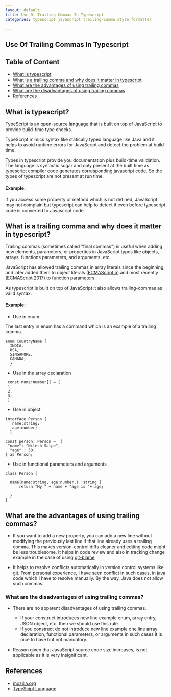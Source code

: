 ```yaml
---
layout: default
title: Use Of Trailing Commas In Typescript
categories: typescript javascript trailing-comma style formatter

---
```


## Use Of Trailing Commas In Typescript

## Table of Content
- [What is typescript](#what-is-typescript)
- [What is a trailing comma and why does it matter in typescript](#what-is-a-trailing-comma-and-why-does-it-matter-in-typescript)
- [What are the advantages of using trailing commas](#what-are-the-advantages-of-using-trailing-commas)
- [What are the disadvantages of using trailing commas](#what-are-the-disadvantages-of-using-trailing-commas)
- [References](#references)


## What is typescript?

TypeScript is an open-source language that is built on top of JavaScript to provide build-time type checks.

TypeScript mimics syntax like statically typed language like Java and it helps to avoid runtime errors for JavaScript and detect the problem at build time.

Types in typescript provide you documentation plus build-time validation. The language is syntactic sugar and only present at the built time as typescript compiler code generates corresponding javascript code. So the types of typescript are not present at run time.

#### Example:

if you access some property or method which is not defined, JavaScript may not complain but typescript can help to detect it even before typescript code is converted to Javascript code.


## What is a trailing comma and why does it matter in typescript?

Trailing commas (sometimes called "final commas") is useful when adding new elements, parameters, or properties in JavaScript types like objects, arrays, functions parameters, and arguments, etc.

JavaScript has allowed trailing commas in array literals since the beginning, and later added them to object literals ([ECMAScript 5](https://en.wikipedia.org/wiki/ECMAScript#5th_Edition)) and most recently ([ECMAScript 2017](https://en.wikipedia.org/wiki/ECMAScript#8th_Edition_%E2%80%93_ECMAScript_2017)) to function parameters.

As typescript is built on top of JavaScript it also allows trailing-commas as valid syntax.

#### Example:

- Use in enum

The last entry in enum has a command which is an example of a trailing comma.

```
enum CountryName {
  INDIA,
  USA,
  SINGAPORE,
  CANADA,
  }

```
  
 - Use in the array declaration 
 
 ```
  const nums:number[] = [
  1,
  2,
  3,
  ]
 
 ```
 
 - Use in object 
 
```
interface Person {
   name:string;
   age:number;
  }

const person: Person =  {
 "name": "Nilesh Salpe",
  "age" : 30,
} as Person;

```

- Use in functional parameters and arguments 

```
class Person {

  name(name:string, age:number,) :string {
      return "My " + name + "age is "+ age;

  }
}

```

## What are the advantages of using trailing commas?

- If you want to add a new property, you can add a new line without modifying the previously last line if that line already uses a trailing comma. 
This makes version-control diffs cleaner and editing code might be less troublesome.
It helps in code review and also in tracking change example in the case of using [git-blame](https://git-scm.com/docs/git-blame)

- It helps to resolve conflicts automatically in version control systems like git. 
From personal experience, I have seen conflict in such cases, in java code which I have to resolve manually. By the way, Java does not allow such commas.

### What are the disadvantages of using trailing commas?

- There are no apparent disadvantages of using trailing commas. 
    - If your construct introduces new line example enum, array entry, JSON object, etc. then we should use this rule.
    - If you construct do not introduce new line example one line array declaration, functional parameters, or arguments in such cases it is nice to have but not mandatory.

- Reason given that JavaScript source code size increases, is not applicable as it is very insignificant.
 
## References 
 - [mozilla.org](https://developer.mozilla.org/en-US/docs/Web/JavaScript/Reference/Trailing_commas)
- [TypeScipt Language](https://www.typescriptlang.org/)

